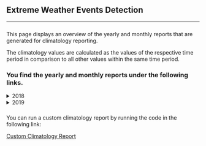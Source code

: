 <h2>Extreme Weather Events Detection</h2>

<hr />

<h3></h3>
<p>This page displays an overview of the yearly and monthly reports that are generated for climatology reporting. </p>
<p>The climatology values are calculated as the values of the respective time period in comparison to all other values within the same time period. </p>

<h3>You find the yearly and monthly reports under the following links.</h3>

<details> <summary> 2018 </summary> 
<p><a href="./2018.md">2018.md</a></p>

 </details>

<details> <summary> 2019 </summary> 
<p><a href="./2019.md">2019.md</a></p>
<details> <summary> 1 </summary> 
 <br/> <p><a href="./2019_01.md">2019_01.md</a></p> 
 </details><details> <summary> 12 </summary> 
 <br/> <p><a href="./2019_12.md">2019_12.md</a></p> 
 </details>
 </details>

<h3></h3>
<p>You can run a custom climatology report by running the code in the following link: </p>

<p><a href="../scripts/Climatology.ipynb">Custom Climatology Report</a></p>

